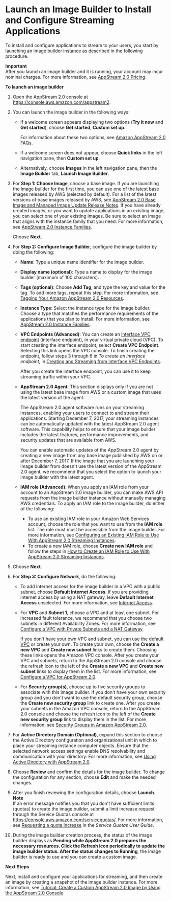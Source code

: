 # Launch an Image Builder to Install and Configure Streaming Applications<a name="tutorial-image-builder-create"></a>

 To install and configure applications to stream to your users, you start by launching an image builder instance as described in the following procedure\.

**Important**  
After you launch an image builder and it is running, your account may incur nominal charges\. For more information, see [AppStream 2\.0 Pricing](https://aws.amazon.com/appstream2/pricing/)\.

**To launch an image builder**

1. Open the AppStream 2\.0 console at [https://console\.aws\.amazon\.com/appstream2](https://console.aws.amazon.com/appstream2)\.

1. You can launch the image builder in the following ways: 
   + If a welcome screen appears displaying two options \(**Try it now** and **Get started**\), choose **Get started**, **Custom set up**\. 

     For information about these two options, see [Amazon AppStream 2\.0 FAQs](https://aws.amazon.com/appstream2/faqs/)\.
   + If a welcome screen does not appear, choose **Quick links** in the left navigation pane, then **Custom set up**\. 
   + Alternatively, choose **Images** in the left navigation pane, then the **Image Builder** tab, **Launch Image Builder**\.

1. For **Step 1: Choose Image**, choose a base image\. If you are launching the image builder for the first time, you can use one of the latest base images released by AWS \(selected by default\)\. For a list of the latest versions of base images released by AWS, see [AppStream 2\.0 Base Image and Managed Image Update Release Notes](base-image-version-history.md)\. If you have already created images, or you want to update applications in an existing image, you can select one of your existing images\. Be sure to select an image that aligns with the instance family that you need\. For more information, see [AppStream 2\.0 Instance Families](instance-types.md)\.

   Choose **Next**\.

1. For **Step 2: Configure Image Builder**, configure the image builder by doing the following: 
   + **Name**: Type a unique name identifier for the image builder\.
   + **Display name \(optional\)**: Type a name to display for the image builder \(maximum of 100 characters\)\.
   + **Tags \(optional\)**: Choose **Add Tag**, and type the key and value for the tag\. To add more tags, repeat this step\. For more information, see [Tagging Your Amazon AppStream 2\.0 Resources](tagging-basic.md)\.
   + **Instance Type**: Select the instance type for the image builder\. Choose a type that matches the performance requirements of the applications that you plan to install\. For more information, see [AppStream 2\.0 Instance Families](instance-types.md)\.
   + **VPC Endpoints \(Advanced\)**: You can create an [interface VPC endpoint](https://docs.aws.amazon.com/vpc/latest/userguide/vpce-interface.html) \(interface endpoint\), in your virtual private cloud \(VPC\)\. To start creating the interface endpoint, select **Create VPC Endpoint**\. Selecting this link opens the VPC console\. To finish creating the endpoint, follow steps 3 through 6 in *To create an interface endpoint*, in [Creating and Streaming from Interface VPC Endpoints](creating-streaming-from-interface-vpc-endpoints.md)\.

     After you create the interface endpoint, you can use it to keep streaming traffic within your VPC\.
   + **AppStream 2\.0 Agent**: This section displays only if you are not using the latest base image from AWS or a custom image that uses the latest version of the agent\.

     The AppStream 2\.0 agent software runs on your streaming instances, enabling your users to connect to and stream their applications\. Starting December 7, 2017, your streaming instances can be automatically updated with the latest AppStream 2\.0 agent software\. This capability helps to ensure that your image builder includes the latest features, performance improvements, and security updates that are available from AWS\. 

     You can enable automatic updates of the AppStream 2\.0 agent by creating a new image from any base image published by AWS on or after December 7, 2017\. If the image that you are launching your image builder from doesn't use the latest version of the AppStream 2\.0 agent, we recommend that you select the option to launch your image builder with the latest agent\. 
   + **IAM role \(Advanced\)**: When you apply an IAM role from your account to an AppStream 2\.0 image builder, you can make AWS API requests from the image builder instance without manually managing AWS credentials\. To apply an IAM role to the image builder, do either of the following:
     + To use an existing IAM role in your Amazon Web Services account, choose the role that you want to use from the **IAM role** list\. The role must must be accessible from the image builder\. For more information, see [Configuring an Existing IAM Role to Use With AppStream 2\.0 Streaming Instances](using-iam-roles-to-grant-permissions-to-applications-scripts-streaming-instances.md#configuring-existing-iam-role-to-use-with-streaming-instances)\.
     + To create a new IAM role, choose **Create new IAM role** and follow the steps in [How to Create an IAM Role to Use With AppStream 2\.0 Streaming Instances](using-iam-roles-to-grant-permissions-to-applications-scripts-streaming-instances.md#how-to-create-iam-role-to-use-with-streaming-instances)\.

1. Choose **Next**\.

1. For **Step 3: Configure Network**, do the following:
   + To add internet access for the image builder in a VPC with a public subnet, choose **Default Internet Access**\. If you are providing internet access by using a NAT gateway, leave **Default Internet Access** unselected\. For more information, see [Internet Access](internet-access.md)\.
   + For **VPC** and **Subnet 1**, choose a VPC and at least one subnet\. For increased fault tolerance, we recommend that you choose two subnets in different Availability Zones\. For more information, see [Configure a VPC with Private Subnets and a NAT Gateway](managing-network-internet-NAT-gateway.md)\.

     If you don't have your own VPC and subnet, you can use the [default VPC](default-vpc-with-public-subnet.md) or create your own\. To create your own, choose the **Create a new VPC** and **Create new subnet** links to create them\. Choosing these links opens the Amazon VPC console\. After you create your VPC and subnets, return to the AppStream 2\.0 console and choose the refresh icon to the left of the **Create a new VPC** and **Create new subnet** links to display them in the list\. For more information, see [Configure a VPC for AppStream 2\.0](appstream-vpc.md)\.
   + For **Security group\(s\)**, choose up to five security groups to associate with this image builder\. If you don't have your own security group and you don't want to use the default security group, choose the **Create new security group** link to create one\. After you create your subnets in the Amazon VPC console, return to the AppStream 2\.0 console and choose the refresh icon to the left of the **Create new security group** link to display them in the list\. For more information, see [Security Groups in Amazon AppStream 2\.0](managing-network-security-groups.md)\.

1. For **Active Directory Domain \(Optional\)**, expand this section to choose the Active Directory configuration and organizational unit in which to place your streaming instance computer objects\. Ensure that the selected network access settings enable DNS resolvability and communication with your directory\. For more information, see [Using Active Directory with AppStream 2\.0](active-directory.md)\.

1. Choose **Review** and confirm the details for the image builder\. To change the configuration for any section, choose **Edit** and make the needed changes\.

1. After you finish reviewing the configuration details, choose **Launch**\.
**Note**  
If an error message notifies you that you don't have sufficient limits \(quotas\) to create the image builder, submit a limit increase request through the Service Quotas console at [https://console\.aws\.amazon\.com/servicequotas/](https://console.aws.amazon.com/servicequotas/)\. For more information, see [Requesting a quota increase](https://docs.aws.amazon.com/servicequotas/latest/userguide/request-quota-increase.html) in the *Service Quotas User Guide*\.

1. During the image builder creation process, the status of the image builder displays as **Pending **while AppStream 2\.0 prepares the necessary resources\. Click the **Refresh** icon periodically to update the image builder status\. After the status changes to** Running**, the image builder is ready to use and you can create a custom image\.

**Next Steps**

Next, install and configure your applications for streaming, and then create an image by creating a snapshot of the image builder instance\. For more information, see [Tutorial: Create a Custom AppStream 2\.0 Image by Using the AppStream 2\.0 Console](tutorial-image-builder.md)\.